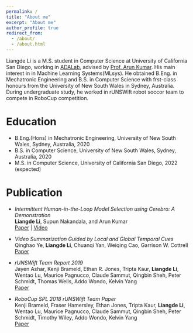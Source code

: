 ```yaml
---
permalink: /
title: "About me"
excerpt: "About me"
author_profile: true
redirect_from: 
  - /about/
  - /about.html
---
```


Liangde Li is a M.S. student in Computer Science at University of California San Diego, working in [ADALab](https://adalabucsd.github.io/index.html), advised by [Prof. Arun Kumar](https://cseweb.ucsd.edu/~arunkk/). His main interest in in Machine Learning Systems(MLsys). He obtained B.Eng. in Mechatronic Engineering and B.S. in Computer Science with frst-class honours from the University of New South Wales in Sydney, Australia. During undergraduate study, he worked in rUNSWift robot soccor team to compete in RoboCup competition.

Education
======
* B.Eng.(Hons) in Mechatronic Engineering, University of New South Wales, Sydney, Australia, 2020
* B.S. in Computer Science, University of New South Wales, Sydney, Australia, 2020
* M.S. in Computer Science, University of California San Diego, 2022 (expected)

Publication
======
- *Intermittent Human-in-the-Loop Model Selection using Cerebro: A Demonstration* \
**Liangde Li**, Supun Nakandala, and Arun Kumar \
[Paper](papers/Intermittent_Human-in-the-Loop_Model_Selection_using_Cerebro.pdf)  |  [Video](https://www.youtube.com/watch?v=K3THQy5McXc) 

- *Video Summarization Guided by Local and Global Temporal Cues* \
Qinghao Ye, **Liangde Li**, Chuanqi Yan, Weiqing Cao, Garrison W. Cottrell \
[Paper](papers/Video_Summarization_Guided_by_Local_and_Global_Temporal_Cues.pdf)  

- *rUNSWift Team Report 2019* \
Jayen Ashar, Kenji Brameld, Ethan R. Jones, Tripta Kaur, **Liangde Li**, Wentao Lu, Maurice Pagnucco, Claude Sammut, Qingbin Sheh, Peter Schmidt, Thomas Wells, Addo Wondo, Kelvin Yang \
[Paper](papers/rUNSWift_Team_Report_2019.pdf) 

- *RoboCup SPL 2018 rUNSWift Team Paper* \
Kenji Brameld, Fraser Hamersley, Ethan Jones, Tripta Kaur, **Liangde Li**, Wentao Lu, Maurice Pagnucco, Claude Sammut, Qingbin Sheh, Peter Schmidt, Timothy Wiley, Addo Wondo, Kelvin Yang \
[Paper](papers/rUNSWift_Team_Report_2018.pdf)


<!-- A data-driven personal website
======
Like many other Jekyll-based GitHub Pages templates, academicpages makes you separate the website's content from its form. The content & metadata of your website are in structured markdown files, while various other files constitute the theme, specifying how to transform that content & metadata into HTML pages. You keep these various markdown (.md), YAML (.yml), HTML, and CSS files in a public GitHub repository. Each time you commit and push an update to the repository, the [GitHub pages](https://pages.github.com/) service creates static HTML pages based on these files, which are hosted on GitHub's servers free of charge.

Many of the features of dynamic content management systems (like Wordpress) can be achieved in this fashion, using a fraction of the computational resources and with far less vulnerability to hacking and DDoSing. You can also modify the theme to your heart's content without touching the content of your site. If you get to a point where you've broken something in Jekyll/HTML/CSS beyond repair, your markdown files describing your talks, publications, etc. are safe. You can rollback the changes or even delete the repository and start over -- just be sure to save the markdown files! Finally, you can also write scripts that process the structured data on the site, such as [this one](https://github.com/academicpages/academicpages.github.io/blob/master/talkmap.ipynb) that analyzes metadata in pages about talks to display [a map of every location you've given a talk](https://academicpages.github.io/talkmap.html).

Getting started
======
1. Register a GitHub account if you don't have one and confirm your e-mail (required!)
1. Fork [this repository](https://github.com/academicpages/academicpages.github.io) by clicking the "fork" button in the top right. 
1. Go to the repository's settings (rightmost item in the tabs that start with "Code", should be below "Unwatch"). Rename the repository "[your GitHub username].github.io", which will also be your website's URL.
1. Set site-wide configuration and create content & metadata (see below -- also see [this set of diffs](http://archive.is/3TPas) showing what files were changed to set up [an example site](https://getorg-testacct.github.io) for a user with the username "getorg-testacct")
1. Upload any files (like PDFs, .zip files, etc.) to the files/ directory. They will appear at https://[your GitHub username].github.io/files/example.pdf.  
1. Check status by going to the repository settings, in the "GitHub pages" section

Site-wide configuration
------
The main configuration file for the site is in the base directory in [_config.yml](https://github.com/academicpages/academicpages.github.io/blob/master/_config.yml), which defines the content in the sidebars and other site-wide features. You will need to replace the default variables with ones about yourself and your site's github repository. The configuration file for the top menu is in [_data/navigation.yml](https://github.com/academicpages/academicpages.github.io/blob/master/_data/navigation.yml). For example, if you don't have a portfolio or blog posts, you can remove those items from that navigation.yml file to remove them from the header. 

Create content & metadata
------
For site content, there is one markdown file for each type of content, which are stored in directories like _publications, _talks, _posts, _teaching, or _pages. For example, each talk is a markdown file in the [_talks directory](https://github.com/academicpages/academicpages.github.io/tree/master/_talks). At the top of each markdown file is structured data in YAML about the talk, which the theme will parse to do lots of cool stuff. The same structured data about a talk is used to generate the list of talks on the [Talks page](https://academicpages.github.io/talks), each [individual page](https://academicpages.github.io/talks/2012-03-01-talk-1) for specific talks, the talks section for the [CV page](https://academicpages.github.io/cv), and the [map of places you've given a talk](https://academicpages.github.io/talkmap.html) (if you run this [python file](https://github.com/academicpages/academicpages.github.io/blob/master/talkmap.py) or [Jupyter notebook](https://github.com/academicpages/academicpages.github.io/blob/master/talkmap.ipynb), which creates the HTML for the map based on the contents of the _talks directory).

**Markdown generator**

I have also created [a set of Jupyter notebooks](https://github.com/academicpages/academicpages.github.io/tree/master/markdown_generator
) that converts a CSV containing structured data about talks or presentations into individual markdown files that will be properly formatted for the academicpages template. The sample CSVs in that directory are the ones I used to create my own personal website at stuartgeiger.com. My usual workflow is that I keep a spreadsheet of my publications and talks, then run the code in these notebooks to generate the markdown files, then commit and push them to the GitHub repository.

How to edit your site's GitHub repository
------
Many people use a git client to create files on their local computer and then push them to GitHub's servers. If you are not familiar with git, you can directly edit these configuration and markdown files directly in the github.com interface. Navigate to a file (like [this one](https://github.com/academicpages/academicpages.github.io/blob/master/_talks/2012-03-01-talk-1.md) and click the pencil icon in the top right of the content preview (to the right of the "Raw | Blame | History" buttons). You can delete a file by clicking the trashcan icon to the right of the pencil icon. You can also create new files or upload files by navigating to a directory and clicking the "Create new file" or "Upload files" buttons. 

Example: editing a markdown file for a talk
![Editing a markdown file for a talk](/images/editing-talk.png)

For more info
------
More info about configuring academicpages can be found in [the guide](https://academicpages.github.io/markdown/). The [guides for the Minimal Mistakes theme](https://mmistakes.github.io/minimal-mistakes/docs/configuration/) (which this theme was forked from) might also be helpful. -->
